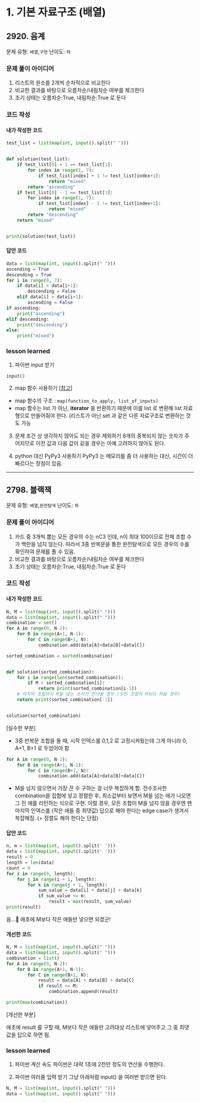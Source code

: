 # 1. 기본 자료구조 (배열)

## 2920. 음계

문제 유형: `배열`,`구현` 난이도: `하`

### 문제 풀이 아이디어

1) 리스트의 원소를 2개씩 순차적으로 비교한다
2) 비교한 결과를 바탕으로 오름차순/내림차순 여부를 체크한다
3) 초기 상태는 오름차순:True, 내림차순:True 로 둔다

### 코드 작성

#### 내가 작성한 코드

```python
test_list = list(map(int, input().split(" ")))


def solution(test_list):
    if test_list[0] + 1 == test_list[1]:
        for index in range(1, 7):
            if test_list[index] + 1 != test_list[index+1]:
                return "mixed"
        return "ascending"
    if test_list[0] - 1 == test_list[1]:
        for index in range(1, 7):
            if test_list[index] - 1 != test_list[index+1]:
                return "mixed"
        return "descending"
    return "mixed"


print(solution(test_list))
```

#### 답안 코드

```python
data = list(map(int, input().split(" ")))
ascending = True
descending = True
for i in range(0, 7):
    if data[i] < data[i+1]:
        descending = False
    elif data[i] > data[i+1]:
        ascending = False
if ascending:
    print("ascending")
elif descending:
    print("descending")
else:
    print("mixed")
```

### lesson learned

1) 파이썬 input 받기

`input()`

2) map 함수 사용하기 [[참고](https://3months.tistory.com/338)]

- map 함수의 구조 : `map(function_to_apply, list_of_inputs)`
- map 함수는 list 가 아닌, **iterator** 을 반환하기 때문에 이를 list 로 변환해 list 자료형으로 만들어줘야 한다. (리스트가 아닌 set 과 같은 다른 자료구조로 변환하는 것도 가능

3) 문제 조건 상 생각하지 않아도 되는 경우 제외하기
8개의 중복되지 않는 숫자가 주어지므로 이전 값과 다음 값이 같을 경우는 아예 고려하지 않아도 된다.

4) python 대신 PyPy3 사용하기
PyPy3 는 메모리를 좀 더 사용하는 대신, 시간이 더 빠르다는 장점이 있음.

---

## 2798. 블랙잭

문제 유형: `배열`,`완전탐색` 난이도: `하`

### 문제 풀이 아이디어

1) 카드 중 3개씩 뽑는 모든 경우의 수는 nC3 인데, n이 최대 100이므로 전체 조합 수가 백만을 넘지 않는다. 따라서 3중 반복문을 통한 완전탐색으로 모든 경우의 수를 확인하여 문제를 풀 수 있음.
2) 비교한 결과를 바탕으로 오름차순/내림차순 여부를 체크한다
3) 초기 상태는 오름차순:True, 내림차순:True 로 둔다

### 코드 작성

#### 내가 작성한 코드

```python
N, M = list(map(int, input().split(" ")))
data = list(map(int, input().split(" ")))
combination = set()
for A in range(0, N-2):
    for B in range(A+1, N-1):
        for C in range(B+1, N):
            combination.add(data[A]+data[B]+data[C])

sorted_combination = sorted(combination)


def solution(sorted_combination):
    for i in range(len(sorted_combination)):
        if M < sorted_combination[i]:
            return print(sorted_combination[i-1])
    # 마지막 조합까지 M을 넘는 숫자가 안나올 경우 (모든 조합이 M보다 작을 경우)
    return print(sorted_combination[-1])


solution(sorted_combination)
```

[실수한 부분]

- 3중 반복문 조합을 돌 때, 시작 인덱스를 0,1,2 로 고정시켜뒀는데 그게 아니라 0, A+1, B+1 로 두었어야 함

```python
for A in range(0, N-2):
    for B in range(A+1, N-1):
        for C in range(B+1, N):
            combination.add(data[A]+data[B]+data[C])
```

- M을 넘지 않으면서 가장 큰 수 구하는 걸 너무 복잡하게 함.
  전수조사한 combination을 집합에 넣고 정렬한 후, 최소값부터 보면서 M을 넘는 애가 나오면 그 전 애를 리턴하는 식으로 구현.
  이럴 경우, 모든 조합이 M을 넘지 않을 경우엔 맨 마지막 인덱스를 (작은 애들 중 최댓값) 답으로 해야 한다는 edge case가 생겨서 복잡해짐. (+ 정렬도 해야 한다는 단점)

#### 답안 코드

```python
n, m = list(map(int, input().split(' ')))
data = list(map(int, input().split(' ')))
result = 0
length = len(data)
count = 0
for i in range(0, length):
    for j in range(i + 1, length):
        for k in range(j + 1, length):
            sum_value = data[i] + data[j] + data[k]
            if sum_value <= m:
            	result = max(result, sum_value)
print(result)
```

음...🤔
애초에 M보다 작은 애들만 넣으면 되겠군!

#### 개선한 코드

```python
N, M = list(map(int, input().split(" ")))
data = list(map(int, input().split(" ")))
combination = list()
for A in range(0, N-2):
    for B in range(A+1, N-1):
        for C in range(B+1, N):
            result = data[A] + data[B] + data[C]
            if result <= M:
                combination.append(result)

print(max(combination))
```

[개선한 부분]

애초에 result 를 구할 때, M보다 작은 애들만 고려대상 리스트에 넣어주고 그 중 최댓값을 답으로 하면 됨.

### lesson learned

1) 파이썬 계산 속도
파이썬은 대략 1초에 2천만 정도의 연산을 수행한다.

2) 파이썬 여러줄 입력 받기
그냥 아래처럼 input() 을 여러번 받으면 된다.

```python
N, M = list(map(int, input().split(" ")))
data = list(map(int, input().split(" ")))
```

